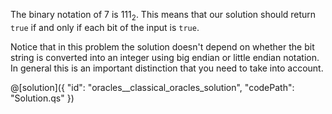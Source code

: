 The binary notation of $7$ is $111_2$. This means that our solution should return `true` if and only if each bit of the input is `true`.

Notice that in this problem the solution doesn't depend on whether the bit string is converted into an integer using 
big endian or little endian notation. In general this is an important distinction that you need to take into account.

@[solution]({
    "id": "oracles__classical_oracles_solution",
    "codePath": "Solution.qs"
})
